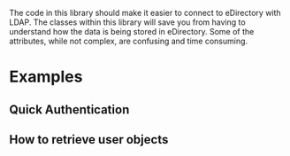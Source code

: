 The code in this library should make it easier to connect to eDirectory with LDAP. The classes within this library will save you from having to understand how the data is being stored in eDirectory. Some of the attributes, while not complex, are confusing and time consuming.

# Examples #

## Quick Authentication ##


## How to retrieve user objects ##